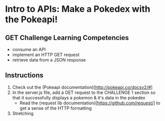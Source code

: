
# Intro to APIs: Make a Pokedex with the Pokeapi!

## GET Challenge Learning Competencies
- consume an API 
- implement an HTTP GET request
- retrieve data from a JSON response

## Instructions
1. Check out the (Pokeapi documentation)[http://pokeapi.co/docsv2/#]
2. In the server.js file, add a GET request to the CHALLENGE 1 section so that it successfully displays a pokemon & it's data in the pokedex
    - Read the (request lib documentation)[https://github.com/request/] to get a sense of the HTTP formatting
3. Stretching
